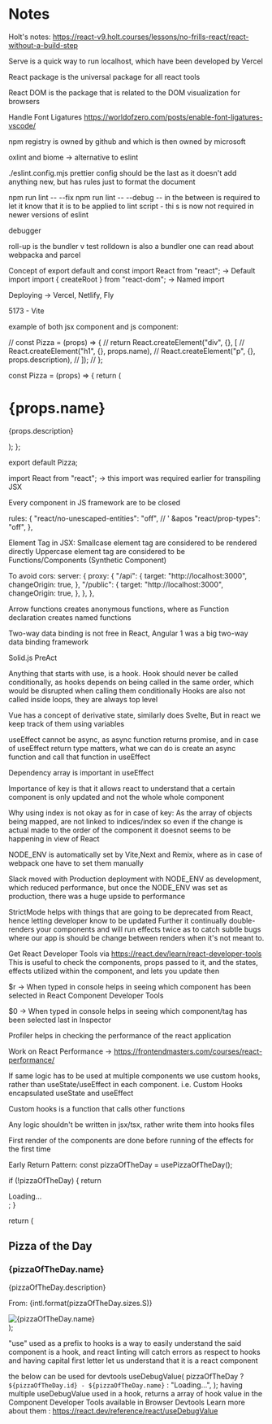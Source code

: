 # Notes

Holt's notes: https://react-v9.holt.courses/lessons/no-frills-react/react-without-a-build-step

Serve is a quick way to run localhost, which have been developed by Vercel

React package is the universal package for all react tools

React DOM is the package that is related to the DOM visualization for browsers

Handle Font Ligatures https://worldofzero.com/posts/enable-font-ligatures-vscode/

npm registry is owned by github and which is then owned by microsoft

oxlint and biome -> alternative to eslint

./eslint.config.mjs
prettier config should be the last as it doesn't add anything new, but has rules just to format the document

npm run lint -- --fix
npm run lint -- --debug
-- in the between is required to let it know that it is to be applied to lint script - thi s is now not required in newer versions of eslint

debugger

roll-up is the bundler
v test
rolldown is also a bundler
one can read about webpacka and parcel

Concept of export default and const
import React from "react"; -> Default import
import { createRoot } from "react-dom"; -> Named import

Deploying -> Vercel, Netlify, Fly

5173 - Vite

example of both jsx component and js component:

// const Pizza = (props) => {
// return React.createElement("div", {}, [
// React.createElement("h1", {}, props.name),
// React.createElement("p", {}, props.description),
// ]);
// };

const Pizza = (props) => {
return (

<div className="pizza">
<h1>{props.name}</h1>
<p>{props.description}</p>
</div>
);
};

export default Pizza;

import React from "react"; -> this import was required earlier for transpiling JSX

Every component in JS framework are to be closed

rules: {
"react/no-unescaped-entities": "off", // ' &apos
"react/prop-types": "off",
},

Element Tag in JSX:
Smallcase element tag are considered to be rendered directly
Uppercase element tag are considered to be Functions/Components (Synthetic Component)

To avoid cors:
server: {
proxy: {
"/api": {
target: "http://localhost:3000",
changeOrigin: true,
},
"/public": {
target: "http://localhost:3000",
changeOrigin: true,
},
},
},

Arrow functions creates anonymous functions, where
as Function declaration creates named functions

Two-way data binding is not free in React,
Angular 1 was a big two-way data binding framework

Solid.js
PreAct

Anything that starts with use, is a hook.
Hook should never be called conditionally, as hooks depends on being called in the same order, which would be disrupted when calling them conditionally
Hooks are also not called inside loops, they are always top level

Vue has a concept of derivative state,
similarly does Svelte,
But in react we keep track of them using variables

useEffect cannot be async, as async function returns promise, and in case of useEffect return type matters, what we can do is create an async function and call that function in useEffect

Dependency array is important in useEffect

Importance of key is that it allows react to understand that a certain component is only updated and not the whole whole component

Why using index is not okay as for in case of key:
As the array of objects being mapped, are not linked to indices/index so even if the change is actual made to the order of the component it doesnot seems to be happening in view of React

NODE_ENV is automatically set by Vite,Next and Remix, where as in case of webpack one have to set them manually

Slack moved with Production deployment with NODE_ENV as development, which reduced performance, but once the NODE_ENV was set as production, there was a huge upside to performance

StrictMode helps with things that are going to be deprecated from React, hence letting developer know to be updated
Further it continually double-renders your components and will run effects twice as to catch subtle bugs where our app is should be change between renders when it's not meant to.

Get React Developer Tools via https://react.dev/learn/react-developer-tools
This is useful to check the components, props passed to it, and the states, effects utilized within the component, and lets you update then

$r -> When typed in console helps in seeing which component has been selected in React Component Developer Tools

$0 -> When typed in console helps in seeing which component/tag has been selected last in Inspector

Profiler helps in checking the performance of the react application

Work on React Performance -> https://frontendmasters.com/courses/react-performance/

If same logic has to be used at multiple components we use custom hooks, rather than useState/useEffect in each component. i.e. Custom Hooks encapsulated useState and useEffect

Custom hooks is a function that calls other functions

Any logic shouldn't be written in jsx/tsx, rather write them into hooks files

First render of the components are done before running of the effects for the first time

Early Return Pattern:
const pizzaOfTheDay = usePizzaOfTheDay();

if (!pizzaOfTheDay) {
return <div>Loading...</div>;
}

return (

<div className="pizza-of-the-day">
<h2>Pizza of the Day</h2>
<div>
<div className="pizza-of-the-day-info">
<h3>{pizzaOfTheDay.name}</h3>
<p>{pizzaOfTheDay.description}</p>
<p className="pizza-of-the-day-price">
From: {intl.format(pizzaOfTheDay.sizes.S)}
</p>
</div>
<img
          className="pizza-of-the-day-image"
          src={pizzaOfTheDay.image}
          alt={pizzaOfTheDay.name}
        />
</div>
</div>
);

"use" used as a prefix to hooks is a way to easily understand the said component is a hook, and react linting will catch errors as respect to hooks
and having capital first letter let us understand that it is a react component

the below can be used for devtools
useDebugValue(
pizzaOfTheDay
? `${pizzaOfTheDay.id} - ${pizzaOfTheDay.name}`
: "Loading...",
);
having multiple useDebugValue used in a hook, returns a array of hook value in the Component Developer Tools available in Browser Devtools
Learn more about them : https://react.dev/reference/react/useDebugValue
